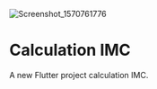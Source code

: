 ![Screenshot_1570761776](https://user-images.githubusercontent.com/7838718/66620789-2c39b500-ebb8-11e9-90c5-923fbc7aa137.png)

# Calculation IMC

A new Flutter project calculation IMC.
